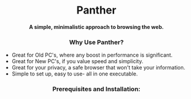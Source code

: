 <h1 align="center">Panther</h1>

<h4 align="center">A simple, minimalistic approach to browsing the web.</h4>





<h3 align="center">Why Use Panther?</h3>

* Great for Old PC's, where any boost in performance is significant.
* Great for New PC's, if you value speed and simplicity.
* Great for your privacy, a safe browser that won't take your information.
* Simple to set up, easy to use- all in one executable.

<h3 align="center">Prerequisites and Installation:</h3>
